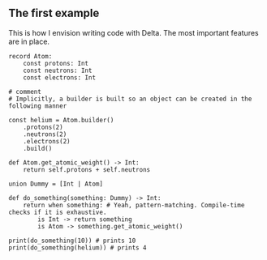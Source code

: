 ## The first example

This is how I envision writing code with Delta. The most important features are in place.

```
record Atom:
    const protons: Int
    const neutrons: Int
    const electrons: Int

# comment
# Implicitly, a builder is built so an object can be created in the following manner

const helium = Atom.builder()
    .protons(2)
    .neutrons(2)
    .electrons(2)
    .build()

def Atom.get_atomic_weight() -> Int:
    return self.protons + self.neutrons

union Dummy = [Int | Atom]

def do_something(something: Dummy) -> Int:
    return when something: # Yeah, pattern-matching. Compile-time checks if it is exhaustive.
        is Int -> return something
        is Atom -> something.get_atomic_weight()

print(do_something(10)) # prints 10
print(do_something(helium)) # prints 4
```
